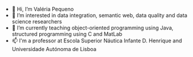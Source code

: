 - 👋 Hi, I’m Valéria Pequeno
- 👀 I’m interested in data integration, semantic web, data quality and data science researchers
- 🌱 I’m currently teaching object-oriented programming using Java, structured programming using C and MatLab
- 📫 I'm a professor at Escola Superior Náutica Infante D. Henrique and Universidade Autónoma de Lisboa

<!---
vpequenoENIDH/vpequenoENIDH is a ✨ special ✨ repository because its `README.md` (this file) appears on your GitHub profile.
You can click the Preview link to take a look at your changes.
--->
